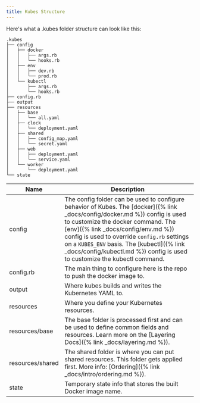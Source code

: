 ```yaml
---
title: Kubes Structure
---
```


Here's what a .kubes folder structure can look like this:

    .kubes
    ├── config
    │   ├── docker
    │   │   ├── args.rb
    │   │   └── hooks.rb
    │   ├── env
    │   │   ├── dev.rb
    │   │   └── prod.rb
    │   └── kubectl
    │       ├── args.rb
    │       └── hooks.rb
    ├── config.rb
    ├── output
    ├── resources
    │   ├── base
    │   │   └── all.yaml
    │   ├── clock
    │   │   └── deployment.yaml
    │   ├── shared
    │   │   ├── config_map.yaml
    │   │   └── secret.yaml
    │   ├── web
    │   │   ├── deployment.yaml
    │   │   └── service.yaml
    │   └── worker
    │       └── deployment.yaml
    └── state

Name | Description
--- | ---
config | The config folder can be used to configure behavior of Kubes.  The [docker]({% link _docs/config/docker.md %}) config is used to customize the docker command. The [env]({% link _docs/config/env.md %}) config is used to override `config.rb` settings on a `KUBES_ENV` basis. The [kubectl]({% link _docs/config/kubectl.md %}) config is used to customize the kubectl command.
config.rb | The main thing to configure here is the repo to push the docker image to.
output | Where kubes builds and writes the Kubernetes YAML to.
resources | Where you define your Kubernetes resources.
resources/base | The base folder is processed first and can be used to define common fields and resources. Learn more on the [Layering Docs]({% link _docs/layering.md %}).
resources/shared | The shared folder is where you can put shared resources. This folder gets applied first. More info: [Ordering]({% link _docs/intro/ordering.md %}).
state | Temporary state info that stores the built Docker image name.
